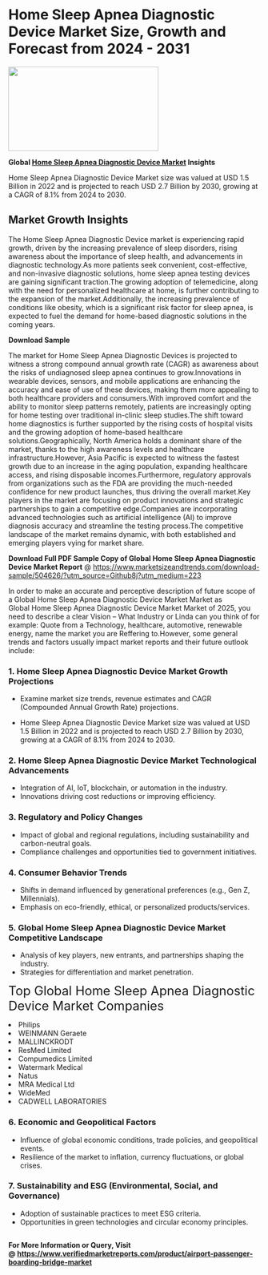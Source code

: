 <H1>Home Sleep Apnea Diagnostic Device Market Size, Growth and Forecast from 2024 - 2031</H1><img class="aligncenter size-medium wp-image-584254" src="https://thirdeyenews.in/wp-content/uploads/2024/09/Global-Market-Research-300x168.jpeg" alt="" width="300" height="168" /><p><strong>Global&nbsp;<a href="https://www.marketsizeandtrends.com/download-sample/504626/?utm_source=Github8j?utm_medium=223">Home Sleep Apnea Diagnostic Device Market</a> Insights</strong></p><p>Home Sleep Apnea Diagnostic Device Market size was valued at USD 1.5 Billion in 2022 and is projected to reach USD 2.7 Billion by 2030, growing at a CAGR of 8.1% from 2024 to 2030.</p><p><h2>Market Growth Insights</h2> <p>The Home Sleep Apnea Diagnostic Device market is experiencing rapid growth, driven by the increasing prevalence of sleep disorders, rising awareness about the importance of sleep health, and advancements in diagnostic technology.As more patients seek convenient, cost-effective, and non-invasive diagnostic solutions, home sleep apnea testing devices are gaining significant traction.The growing adoption of telemedicine, along with the need for personalized healthcare at home, is further contributing to the expansion of the market.Additionally, the increasing prevalence of conditions like obesity, which is a significant risk factor for sleep apnea, is expected to fuel the demand for home-based diagnostic solutions in the coming years.</p> <p><strong>Download Sample</strong></p> <p>The market for Home Sleep Apnea Diagnostic Devices is projected to witness a strong compound annual growth rate (CAGR) as awareness about the risks of undiagnosed sleep apnea continues to grow.Innovations in wearable devices, sensors, and mobile applications are enhancing the accuracy and ease of use of these devices, making them more appealing to both healthcare providers and consumers.With improved comfort and the ability to monitor sleep patterns remotely, patients are increasingly opting for home testing over traditional in-clinic sleep studies.The shift toward home diagnostics is further supported by the rising costs of hospital visits and the growing adoption of home-based healthcare solutions.Geographically, North America holds a dominant share of the market, thanks to the high awareness levels and healthcare infrastructure.However, Asia Pacific is expected to witness the fastest growth due to an increase in the aging population, expanding healthcare access, and rising disposable incomes.Furthermore, regulatory approvals from organizations such as the FDA are providing the much-needed confidence for new product launches, thus driving the overall market.Key players in the market are focusing on product innovations and strategic partnerships to gain a competitive edge.Companies are incorporating advanced technologies such as artificial intelligence (AI) to improve diagnosis accuracy and streamline the testing process.The competitive landscape of the market remains dynamic, with both established and emerging players vying for market share.<p><span class=""><strong>Download Full PDF Sample Copy of Global Home Sleep Apnea Diagnostic Device Market Report</strong> @ <a href="https://www.marketsizeandtrends.com/download-sample/504626/?utm_source=Github8j?utm_medium=223" target="_blank">https://www.marketsizeandtrends.com/download-sample/504626/?utm_source=Github8j?utm_medium=223</a></span></p><p>In order to make an accurate and perceptive description of future scope of a Global&nbsp;Home Sleep Apnea Diagnostic Device Market Market as Global&nbsp;Home Sleep Apnea Diagnostic Device Market Market of 2025, you need to describe a clear Vision &ndash; What Industry or Linda can you think of for example: Quote from a Technology, healthcare, automotive, renewable energy, name the market you are Reffering to.However, some general trends and factors usually impact market reports and their future outlook include:</p><h3>1.&nbsp;<strong>Home Sleep Apnea Diagnostic Device Market Growth Projections</strong></h3><ul><li>Examine market size trends, revenue estimates and CAGR (Compounded Annual Growth Rate) projections.</li><li><p>Home Sleep Apnea Diagnostic Device Market size was valued at USD 1.5 Billion in 2022 and is projected to reach USD 2.7 Billion by 2030, growing at a CAGR of 8.1% from 2024 to 2030.</p></li></ul><h3>2.&nbsp;<strong>Home Sleep Apnea Diagnostic Device Market Technological Advancements</strong></h3><ul><li>Integration of AI, IoT, blockchain, or automation in the industry.</li><li>Innovations driving cost reductions or improving efficiency.</li></ul><h3>3.&nbsp;<strong>Regulatory and Policy Changes</strong></h3><ul><li>Impact of global and regional regulations, including sustainability and carbon-neutral goals.</li><li>Compliance challenges and opportunities tied to government initiatives.</li></ul><h3>4.&nbsp;<strong>Consumer Behavior Trends</strong></h3><ul><li>Shifts in demand influenced by generational preferences (e.g., Gen Z, Millennials).</li><li>Emphasis on eco-friendly, ethical, or personalized products/services.</li></ul><h3>5.&nbsp;<strong>Global Home Sleep Apnea Diagnostic Device Market Competitive Landscape</strong></h3><ul><li>Analysis of key players, new entrants, and partnerships shaping the industry.</li><li>Strategies for differentiation and market penetration.</li></ul><p data-pm-slice="1 1 []"><span style="color: inherit; font-family: inherit; font-size: 25px;">Top Global Home Sleep Apnea Diagnostic Device Market Companies</span></p><div class="" data-test-id=""><p><li>Philips</li><li> WEINMANN Geraete</li><li> MALLINCKRODT</li><li> ResMed Limited</li><li> Compumedics Limited</li><li> Watermark Medical</li><li> Natus</li><li> MRA Medical Ltd</li><li> WideMed</li><li> CADWELL LABORATORIES</li></p></div><h3>6.&nbsp;<strong>Economic and Geopolitical Factors</strong></h3><ul><li>Influence of global economic conditions, trade policies, and geopolitical events.</li><li>Resilience of the market to inflation, currency fluctuations, or global crises.</li></ul><h3>7.&nbsp;<strong>Sustainability and ESG (Environmental, Social, and Governance)</strong></h3><ul><li>Adoption of sustainable practices to meet ESG criteria.</li><li>Opportunities in green technologies and circular economy principles.</li></ul><h2><strong style="font-size: 14px;">For More Information or Query, Visit @&nbsp;</strong><a style="background-color: #ffffff; font-size: 14px;" href="https://www.marketsizeandtrends.com/report/home-sleep-apnea-diagnostic-device-market/" target="_blank">https://www.verifiedmarketreports.com/product/airport-passenger-boarding-bridge-market</a></h2>